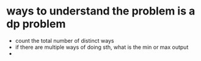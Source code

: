 # ways to understand the problem is a dp problem


- count the total number of distinct ways
- if there are multiple ways of doing sth, what is the min or max output 
- 